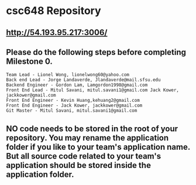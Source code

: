 # csc648 Repository

## http://54.193.95.217:3006/

## Please do the following steps before completing Milestone 0.

```
Team Lead - Lionel Wong, lionelwong60@yahoo.com  
Back end Lead - Jorge Landaverde, Jlandaverde@mail.sfsu.edu
Backend Engineer - Gordon Lam, Lamgordon1998@gmail.com
Front End Lead - Mitul Savani, mitul.savani1@gmail.com Jack Kower, jackkower@gmail.com
Front End Engineer - Kevin Huang,kehuang2@gmail.com
Front End Engineer - Jack Kower, jackkower@gmail.com
Git Master - Mitul Savani, mitul.savani1@gmail.com
```

## NO code needs to be stored in the root of your repository. You may rename the application folder if you like to your team's application name. But all source code related to your team's application should be stored inside the application folder.

